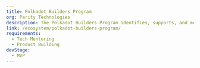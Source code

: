 ```yaml
---
title: Polkadot Builders Program
org: Parity Technologies
description: The Polkadot Builders Program identifies, supports, and mentors current and potential Substrate-related projects once they have reached a PoC stage.
link: /ecosystem/polkadot-builders-program/
requirements:
  - Tech Mentoring
  - Product Building
devStage:
  - MVP
---
```


